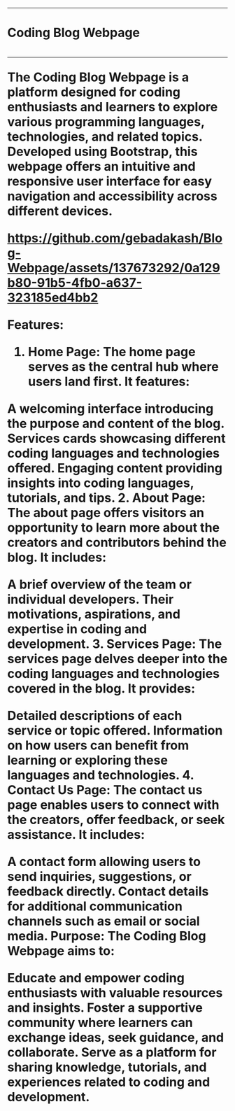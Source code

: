 <hr>
<h1>Coding Blog Webpage<h1/>

<hr>
The Coding Blog Webpage is a platform designed for coding enthusiasts and learners to explore various programming languages, technologies, and related topics. Developed using Bootstrap, this webpage offers an intuitive and responsive user interface for easy navigation and accessibility across different devices.


https://github.com/gebadakash/Blog-Webpage/assets/137673292/0a129b80-91b5-4fb0-a637-323185ed4bb2




Features:
1. Home Page:
The home page serves as the central hub where users land first. It features:

A welcoming interface introducing the purpose and content of the blog.
Services cards showcasing different coding languages and technologies offered.
Engaging content providing insights into coding languages, tutorials, and tips.
2. About Page:
The about page offers visitors an opportunity to learn more about the creators and contributors behind the blog. It includes:

A brief overview of the team or individual developers.
Their motivations, aspirations, and expertise in coding and development.
3. Services Page:
The services page delves deeper into the coding languages and technologies covered in the blog. It provides:

Detailed descriptions of each service or topic offered.
Information on how users can benefit from learning or exploring these languages and technologies.
4. Contact Us Page:
The contact us page enables users to connect with the creators, offer feedback, or seek assistance. It includes:

A contact form allowing users to send inquiries, suggestions, or feedback directly.
Contact details for additional communication channels such as email or social media.
Purpose:
The Coding Blog Webpage aims to:

Educate and empower coding enthusiasts with valuable resources and insights.
Foster a supportive community where learners can exchange ideas, seek guidance, and collaborate.
Serve as a platform for sharing knowledge, tutorials, and experiences related to coding and development.
